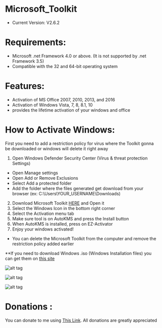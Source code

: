 # Microsoft_Toolkit

- Current Version: V2.6.2

# Requirements:

- Microsoft .net Framework 4.0 or above. (It is not supported by .net Framework 3.5)
- Compatible with the 32 and 64-bit operating system

# Features:

- Activation of MS Office 2007, 2010, 2013, and 2016
- Activation of Windows Vista, 7, 8, 8.1, 10
- provides the lifetime activation of your windows and office

# How to Activate Windows:

First you need to add a restriction policy for virus where the Toolkit gonna be downloaded or windows will delete it right away
1. Open Windows Defender Security Center (Virus & threat protection Settings)
 - Open Manage settings
 - Open Add or Remove Exclusions
 - Select Add a protected folder
 - Add the folder where the files generated get download from your browser
   (ex: C:\Users\YOUR_USERNAME\Downloads)
2. Download Microsoft Toolkit [HERE][] and Open it
3. Select the Windows Icon in the bottom right corner
4. Select the Activation menu tab
5. Make sure tool is on AutoKMS and press the Install button
6. When AutoKMS is installed, press on EZ-Activator
7. Enjoy your windows activated!
 - You can delete the Microsoft Toolkit from the computer and remove the restriction policy added earlier

**If you need to download Windows .iso (Windows Installation files) you can get them on [this site][]

![alt tag](https://raw.githubusercontent.com/bouletmarc/Microsoft_Toolkit/master/Microsoft_Toolkit1.png)

![alt tag](https://raw.githubusercontent.com/bouletmarc/Microsoft_Toolkit/master/Microsoft_Toolkit2.png)

![alt tag](https://raw.githubusercontent.com/bouletmarc/Microsoft_Toolkit/master/Microsoft_Toolkit3.png)

# Donations :

You can donate to me using [This Link][].
All donations are greatly appreciated

[This Link]: <https://www.paypal.me/bouletmarc>
[HERE]: <https://github.com/bouletmarc/Microsoft_Toolkit/archive/master.zip>
[This Site]: <http://windowsiso.net>

